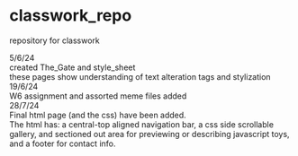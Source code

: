 # classwork_repo
repository for classwork

5/6/24 <br>
created The_Gate and style_sheet <br>
these pages show understanding of text alteration tags and stylization <br>
19/6/24 <br>
W6 assignment and assorted meme files added <br>
28/7/24 <br>
Final html page (and the css) have been added.<br>
The html has: a central-top aligned navigation bar, a css side scrollable gallery, and sectioned out area for previewing or describing javascript toys, and a footer for contact info. 

